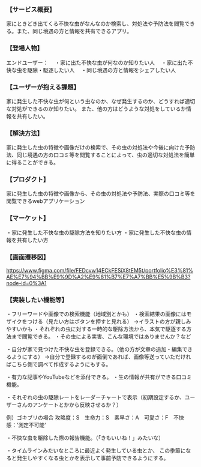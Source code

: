 ### 【サービス概要】
家にときどき出てくる不快な虫がなんなのか検索し、対処法や予防法を閲覧できる。また、同じ境遇の方と情報を共有できるアプリ。

### 【登場人物】
エンドユーザー：
　・家に出た不快な虫が何なのか知りたい人
　・家に出た不快な虫を駆除・駆逐したい人
　・同じ境遇の方と情報をシェアしたい人

### 【ユーザーが抱える課題】
家に発生した不快な虫が何という虫なのか、なぜ発生するのか、どうすれば適切な対処ができるのか知りたい。
また、他の方はどうような対処をしているか情報を共有したい。

### 【解決方法】
家に発生した虫の特徴や画像だけの検索で、その虫の対処法や今後に向けた予防法、同じ境遇の方の口コミ等を閲覧することによって、虫の適切な対処法を簡単に得ることができる。

### 【プロダクト】
家に発生した虫の特徴や画像から、その虫の対処法や予防法、実際の口コミ等を閲覧できるwebアプリケーション

### 【マーケット】
・家に発生した不快な虫の駆除方法を知りたい方
・家に発生した不快な虫の情報を共有したい方

### 【画面遷移図】
https://www.figma.com/file/FEDcvw14ECkFESiX8tEM5t/portfolio%E3%81%AE%E7%94%BB%E9%9D%A2%E9%81%B7%E7%A7%BB%E5%9B%B3?node-id=0%3A1

### 【実装したい機能等】
・フリーワードや画像での検索機能（地域別とかも）
・検索結果の画像にはモザイクをつける（見たい方はボタンを押すと見れる）
→イラストの方が親しみやすいかも
・それぞれの虫に対する一時的な駆除方法から、本気で駆逐する方法まで閲覧できる。
・その虫による実害、こんな環境ではありませんか？など

・自分が家で見つけた不快な虫を登録できる。（他の方が文章の追加・編集できるようにする）
→自分で登録するのが面倒であれば、画像等送っていただければこちら側で調べて作成するようにもする。

・有力な記事やYouTubeなどを添付できる。
・生の情報が共有ができる口コミ機能。

・それぞれの虫の駆除レートをレーダーチャートで表示（初期設定するか、ユーザーさんのアンケートとかから反映させるか？）

例）ゴキブリの場合
攻略度：S　生命力：S　素早さ：A　可愛さ：F　不快感：’測定不可能’　

・不快な虫を駆除した際の報告機能。（「きもいいね！」みたいな）

・タイムラインみたいなところに最近よく発生している虫とか、
この季節になると発生しやすくなる虫とかを表示して事前予防できるようにする。
